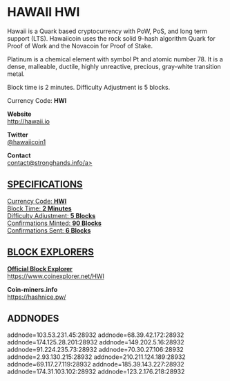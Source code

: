 <h1>HAWAII HWI</h1>

<p>Hawaii is a Quark based cryptocurrency with PoW, PoS, and long term support (LTS). Hawaiicoin uses the rock solid 9-hash algorithm Quark for Proof of Work and the Novacoin for Proof of Stake.</p>

<p>Platinum is a chemical element with symbol Pt and atomic number 78. It is a dense, malleable, ductile, highly unreactive, precious, gray-white transition metal.</p>

<p>Block time is 2 minutes. Difficulty Adjustment is 5 blocks.</p>

<p>Currency Code: <b>HWI</b></p>

<p><b>Website</b><br>
<a href="http://hawaii.io" target="_blank">http://hawaii.io</a></p>

<p><b>Twitter</b><br>
<a href="https://twitter.com/Hawaiicoin1" target="_blank">@hawaiicoin1</a></p>

<p><b>Contact</b><br>
<a href="mailto:contact@stronghands.info" target="_blank">contact@stronghands.info/a></p>

<h2>SPECIFICATIONS</h2>

<p>Currency Code: <b>HWI</b><br>
Block Time: <b>2 Minutes</b><br>
Difficulty Adjustment: <b>5 Blocks</b><br>
Confirmations Minted: <b>90 Blocks</b><br>
Confirmations Sent: <b>6 Blocks</b></p>


<h2>BLOCK EXPLORERS</h2>

<p><b>Official Block Explorer</b><br>
<a href="https://www.coinexplorer.net/HWI" target="_blank">https://www.coinexplorer.net/HWI</a></p>

<p><b>Coin-miners.info</b><br>
<a href="https://hashnice.pw/" target="_blank">https://hashnice.pw/</a></p>

<h2>ADDNODES</h2>
addnode=103.53.231.45:28932
addnode=68.39.42.172:28932
addnode=174.125.28.201:28932
addnode=149.202.5.16:28932
addnode=91.224.235.73:28932
addnode=70.30.27.106:28932
addnode=2.93.130.215:28932
addnode=210.211.124.189:28932
addnode=69.117.27.119:28932
addnode=185.39.143.227:28932
addnode=174.31.103.102:28932
addnode=123.2.176.218:28932

